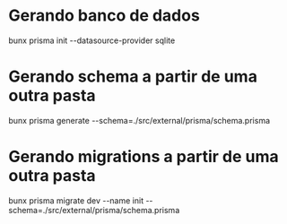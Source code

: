 # Gerando banco de dados

bunx prisma init --datasource-provider sqlite

# Gerando schema a partir de uma outra pasta

bunx prisma generate --schema=./src/external/prisma/schema.prisma

# Gerando migrations a partir de uma outra pasta

bunx prisma migrate dev --name init --schema=./src/external/prisma/schema.prisma
